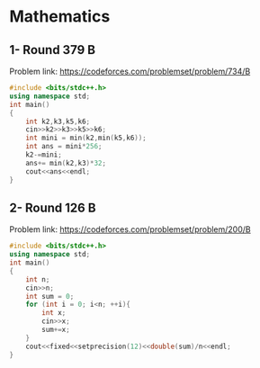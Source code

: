 # Mathematics
## 1- Round 379 B
Problem link: https://codeforces.com/problemset/problem/734/B
```cpp
#include <bits/stdc++.h>
using namespace std;
int main()
{
    int k2,k3,k5,k6;
    cin>>k2>>k3>>k5>>k6;
    int mini = min(k2,min(k5,k6));
    int ans = mini*256;
    k2-=mini;
    ans+= min(k2,k3)*32;
    cout<<ans<<endl;
}
```
## 2- Round 126 B
Problem link: https://codeforces.com/problemset/problem/200/B
```cpp
#include <bits/stdc++.h>
using namespace std;
int main()
{
    int n;
    cin>>n;
    int sum = 0;
    for (int i = 0; i<n; ++i){
        int x;
        cin>>x;
        sum+=x;
    }
    cout<<fixed<<setprecision(12)<<double(sum)/n<<endl;
}
```
